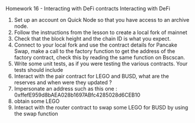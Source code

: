 Homework 16 - Interacting with DeFi contracts
Interacting with DeFi
1. Set up an account on Quick Node so that you have access to an archive node.
2. Follow the instructions from the lesson to create a local fork of mainnet
3. Check that the block height and the chain ID is what you expect.
4. Connect to your local fork and use the contract details for Pancake Swap, make a call to the factory function to get the address of the factory contract, check this by reading the same function on Bscscan.
5. Write some unit tests, as if you were testing the various contracts. Your tests should include
  1. Interact with the pair contract for LEGO and BUSD, what are the reserves and when were they updated ?
  2. Impersonate an address such as this one : 0xffefE959d8bAEA028b1697ABfc4285028d6CEB10
  3. obtain some LEGO
  4. Interact with the router contract to swap some LEGO for BUSD by using the swap function